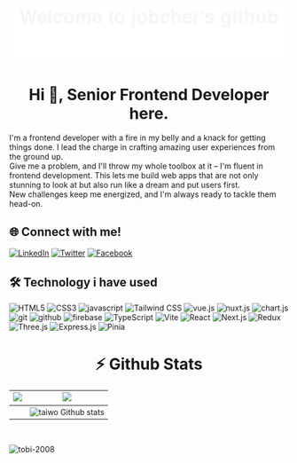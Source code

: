 [![MasterHead](https://github.com/BEPb/BEPb/blob/main/assets/Bottom_up.svg)](https://favourryan.netlify.app)
<h1 align="center">Hi 👋, Senior Frontend Developer here.</h1>

I'm a frontend developer with a fire in my belly and a knack for getting things done. I lead the charge in crafting amazing user experiences from the ground up. 
<br>
Give me a problem, and I'll throw my whole toolbox at it – I'm fluent in frontend development. 
This lets me build web apps that are not only stunning to look at but also run like a dream and put users first.
<br>
New challenges keep me energized, and I'm always ready to tackle them head-on.

## 🌐 Connect with me!

[![LinkedIn](https://img.shields.io/badge/LinkedIn-blue?style=for-the-badge&logo=linkedin)](https://www.linkedin.com//in/iwayemitaiwo/)
[![Twitter](https://img.shields.io/badge/Twitter-blue?style=for-the-badge&logo=twitter)](https://twitter.com/iwayemi_taiwo)
[![Facebook](https://img.shields.io/badge/Facebook-blue?style=for-the-badge&logo=facebook)](https://facebook.com/iwayemitaiwo08)

## 🛠️ Technology i have used
![HTML5](https://img.shields.io/badge/-HTML5-05122A?style=flat&logo=html5)
![CSS3](https://img.shields.io/badge/-CSS3-05122A?style=flat&logo=css3)
![javascript](https://img.shields.io/badge/-javascript-05122A?style=flat&logo=javascript)
![Tailwind CSS](https://img.shields.io/badge/-TailwindCSS-05122A?style=flat&logo=tailwindcss)
![vue.js](https://img.shields.io/badge/-vue.js-05122A?style=flat&logo=vue.js)
![nuxt.js](https://img.shields.io/badge/-nuxt.js-05122A?style=flat&logo=nuxt.js)
![chart.js](https://img.shields.io/badge/-chart.js-05122A?style=flat&logo=chart.js)
![git](https://img.shields.io/badge/-git-05122A?style=flat&logo=git)
![github](https://img.shields.io/badge/-github-05122A?style=flat&logo=github)
![firebase](https://img.shields.io/badge/-firebase-05122A?style=flat&logo=firebase)
![TypeScript](https://img.shields.io/badge/-TypeScript-05122A?style=flat&logo=typescript)
![Vite](https://img.shields.io/badge/-Vite-05122A?style=flat&logo=vite)
![React](https://img.shields.io/badge/-React-05122A?style=flat&logo=react)
![Next.js](https://img.shields.io/badge/-Next.js-05122A?style=flat&logo=next.js)
![Redux](https://img.shields.io/badge/-Redux-05122A?style=flat&logo=redux)
![Three.js](https://img.shields.io/badge/-Three.js-05122A?style=flat&logo=three.js)
![Express.js](https://img.shields.io/badge/-Express.js-05122A?style=flat&logo=express.js)
![Pinia](https://img.shields.io/badge/-Pinia-05122A?style=flat&logo=pinia)

<h1 align="center">⚡ Github Stats</h1>

| ![](http://github-profile-summary-cards.vercel.app/api/cards/most-commit-language?username=tobi-2008&theme=algolia) | ![](http://github-profile-summary-cards.vercel.app/api/cards/repos-per-language?username=tobi-2008&theme=algolia) |
| :-----------------------------------------------------------------------------------------------------------------------------------------------------------------------------------------------------: | :--------------------------------------------------------------------------------------------------------------------------------------------------------------------------------------: |
|                                           <img  width="450em"   src="https://streak-stats.demolab.com?user=tobi-2008&theme=vue-dark" alt="" />                                           |  <img width="450em" align="center" alt="taiwo Github stats"  src="https://github-readme-stats.vercel.app/api?username=tobi-2008&show_icons=true&count_private=true&theme=vue-dark" />   |

<br/>

 <img
        align="left"
        src="https://github-readme-stats.vercel.app/api/top-langs?username=tobi-2008&show_icons=true&locale=en&layout=compact"
        alt="tobi-2008"
      />



